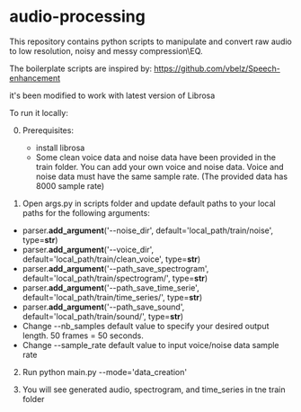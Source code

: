 # audio-processing

This repository contains python scripts to manipulate and convert raw audio to low resolution, noisy and messy compression\EQ.

The boilerplate scripts are inspired by: https://github.com/vbelz/Speech-enhancement

it's been modified to work with latest version of Librosa

To run it locally:

0. Prerequisites:
   - install librosa
   - Some clean voice data and noise data have been provided in the train folder. You can add your own voice and noise data.  Voice and noise data must have the same sample rate. (The provided data has 8000 sample rate)

1. Open args.py in scripts folder and update default paths to your local paths for the following arguments: 

- parser.**add_argument**('--noise_dir', default='local_path/train/noise', type=**str**) 
- parser.**add_argument**('--voice_dir', default='local_path/train/clean_voice', type=**str**) 
- parser.**add_argument**('--path_save_spectrogram', default='local_path/train/spectrogram/', type=**str**)
- parser.**add_argument**('--path_save_time_serie', default='local_path/train/time_series/', type=**str**)
- parser.**add_argument**('--path_save_sound', default='local_path/train/sound/', type=**str**) 
- Change --nb_samples default value to specify your desired output length. 50 frames = 50 seconds.
- Change --sample_rate default value to input voice/noise data sample rate

2. Run python main.py --mode='data_creation'

   

3. You will see generated audio, spectrogram, and time_series in tne train folder

